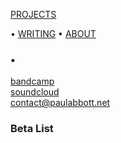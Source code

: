 <!-- NAV for all headers !-->
[PROJECTS](https://paulabbott.net/index.html)
<!--[Future](https://paulabbott.net/future/)!-->
 • [WRITING](https://paulabbott.net/wr)
 • [ABOUT](https://paulabbott.net/about/)
<!-- end nav! -->

### •

<div id="about-text" markdown="1">

[bandcamp](https://paul-abbott.bandcamp.com)  
[soundcloud](https://soundcloud.com/antrgor_reiz)  
contact@paulabbott.net  

### Beta List
